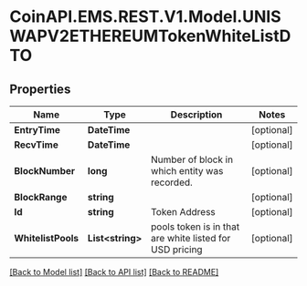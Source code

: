 # CoinAPI.EMS.REST.V1.Model.UNISWAPV2ETHEREUMTokenWhiteListDTO

## Properties

Name | Type | Description | Notes
------------ | ------------- | ------------- | -------------
**EntryTime** | **DateTime** |  | [optional] 
**RecvTime** | **DateTime** |  | [optional] 
**BlockNumber** | **long** | Number of block in which entity was recorded. | [optional] 
**BlockRange** | **string** |  | [optional] 
**Id** | **string** | Token Address | [optional] 
**WhitelistPools** | **List&lt;string&gt;** | pools token is in that are white listed for USD pricing | [optional] 

[[Back to Model list]](../README.md#documentation-for-models) [[Back to API list]](../README.md#documentation-for-api-endpoints) [[Back to README]](../README.md)

